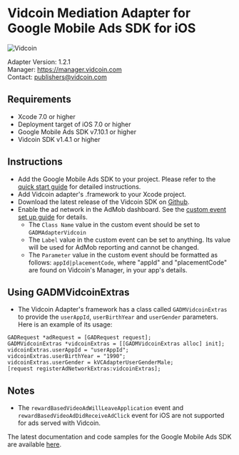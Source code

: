 # Vidcoin Mediation Adapter for Google Mobile Ads SDK for iOS
![Vidcoin](https://documentation.vidcoin.com/images/Vidcoin-Logo.png)

Adapter Version: 1.2.1    
Manager: https://manager.vidcoin.com    
Contact: publishers@vidcoin.com    

## Requirements
- Xcode 7.0 or higher
- Deployment target of iOS 7.0 or higher
- Google Mobile Ads SDK v7.10.1 or higher
- Vidcoin SDK v1.4.1 or higher

## Instructions
- Add the Google Mobile Ads SDK to your project. Please refer to the  [quick start guide](https://firebase.google.com/docs/admob/ios/quick-start) for detailed instructions.
- Add Vidcoin adapter's .framework to your Xcode project.
- Download the latest release of the Vidcoin SDK on  [Github](https://github.com/VidCoin/VidCoin-iOS-SDK).
- Enable the ad network in the AdMob dashboard. See the  [custom event set up guide](https://support.google.com/admob/answer/3083407?hl=en&ref_topic=3063091) for details.
  - The `Class Name` value in the custom event should be set to `GADMAdapterVidcoin`
  - The `Label` value in the custom event can be set to anything. Its value will be used for AdMob reporting and cannot be changed.
  - The `Parameter` value in the custom event should be formatted as follows: `appId|placementCode`, where "appId" and "placementCode" are found on Vidcoin's Manager, in your app's details.

## Using GADMVidcoinExtras
- The Vidcoin Adapter's framework has a class called `GADMVidcoinExtras` to provide the `userAppId`, `userBirthYear` and `userGender` parameters.
  Here is an example of its usage:
```objc
GADRequest *adRequest = [GADRequest request];
GADMVidcoinExtras *vidcoinExtras = [[GADMVidcoinExtras alloc] init];
vidcoinExtras.userAppId = "userAppId";
vidcoinExtras.userBirthYear = "1990";
vidcoinExtras.userGender = kVCAdapterUserGenderMale;
[request registerAdNetworkExtras:vidcoinExtras];
```

## Notes
- The `rewardBasedVideoAdWillLeaveApplication` event and `rewardBasedVideoAdDidReceiveAdClick` event for iOS are not supported for ads served with Vidcoin.

The latest documentation and code samples for the Google Mobile Ads SDK are available  [here](https://firebase.google.com/docs/admob/ios/quick-start).

